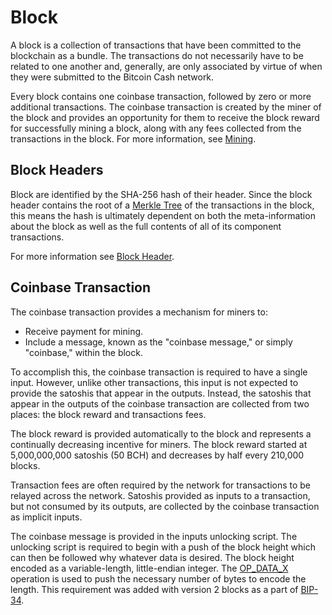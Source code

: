 # Block

A block is a collection of transactions that have been committed to the blockchain as a bundle.
The transactions do not necessarily have to be related to one another and, generally, are only associated by virtue of when they were submitted to the Bitcoin Cash network.

Every block contains one coinbase transaction, followed by zero or more additional transactions.
The coinbase transaction is created by the miner of the block and provides an opportunity for them to receive the block reward for successfully mining a block, along with any fees collected from the transactions in the block.
For more information, see [Mining](/protocol/mining).

## Block Headers

Block are identified by the SHA-256 hash of their header.
Since the block header contains the root of a [Merkle Tree](/protocol/blockchain/merkle-tree) of the transactions in the block, this means the hash is ultimately dependent on both the meta-information about the block as well as the full contents of all of its component transactions.

For more information see [Block Header](/protocol/blockchain/block/block-header).

## Coinbase Transaction

The coinbase transaction provides a mechanism for miners to:

 - Receive payment for mining.
 - Include a message, known as the "coinbase message," or simply "coinbase," within the block.

To accomplish this, the coinbase transaction is required to have a single input.
However, unlike other transactions, this input is not expected to provide the satoshis that appear in the outputs.
Instead, the satoshis that appear in the outputs of the coinbase transaction are collected from two places: the block reward and transactions fees.

The block reward is provided automatically to the block and represents a continually decreasing incentive for miners.
The block reward started at 5,000,000,000 satoshis (50 BCH) and decreases by half every 210,000 blocks.

Transaction fees are often required by the network for transactions to be relayed across the network.
Satoshis provided as inputs to a transaction, but not consumed by its outputs, are collected by the coinbase transaction as implicit inputs.

The coinbase message is provided in the inputs unlocking script.
The unlocking script is required to begin with a push of the block height which can then be followed why whatever data is desired.
The block height encoded as a variable-length, little-endian integer.
The [OP_DATA_X](/protocol/blockchain/script/op-codes/op-data-x) operation is used to push the necessary number of bytes to encode the length.
This requirement was added with version 2 blocks as a part of [BIP-34](/protocol/forks/bip-0034).